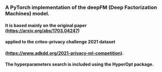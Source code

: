 ### A PyTorch implementation of the deepFM (Deep Factorization Machines) model.
#### It is based mainly on the original paper (https://arxiv.org/abs/1703.04247)
#### applied to the criteo-privacy challenge 2021 dataset
#### (https://www.adkdd.org/2021-privacy-ml-competition).
#### The hyperparameters search is included using the HyperOpt package.
